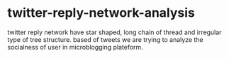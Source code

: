 # twitter-reply-network-analysis
twitter reply network have star shaped, long chain of thread and irregular type of tree structure. based of tweets we are trying to analyze the socialness of user in microblogging plateform.
